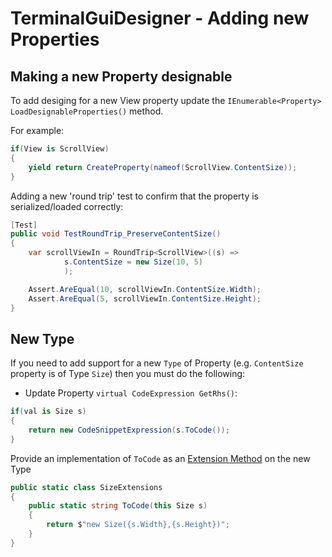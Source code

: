 # TerminalGuiDesigner - Adding new Properties

## Making a new Property designable

To add desiging for a new View property update the `IEnumerable<Property> LoadDesignableProperties()` method.

For example:

```csharp
if(View is ScrollView)
{
	yield return CreateProperty(nameof(ScrollView.ContentSize));
}
```

Adding a new 'round trip' test to confirm that the property is serialized/loaded correctly:

```csharp
[Test]
public void TestRoundTrip_PreserveContentSize()
{
    var scrollViewIn = RoundTrip<ScrollView>((s) =>
            s.ContentSize = new Size(10, 5)
            );

    Assert.AreEqual(10, scrollViewIn.ContentSize.Width);
    Assert.AreEqual(5, scrollViewIn.ContentSize.Height);
}
```

## New Type

If you need to add support for a new `Type` of Property (e.g. `ContentSize` property is of Type `Size`) then you must do the following:

- Update Property `virtual CodeExpression GetRhs()`:

```csharp
if(val is Size s)
{
    return new CodeSnippetExpression(s.ToCode());
}
```

Provide an implementation of `ToCode` as an [Extension Method](https://learn.microsoft.com/en-us/dotnet/csharp/programming-guide/classes-and-structs/extension-methods) on the new Type

```csharp
public static class SizeExtensions
{
    public static string ToCode(this Size s)
    {
        return $"new Size({s.Width},{s.Height})";
    }
}
```

